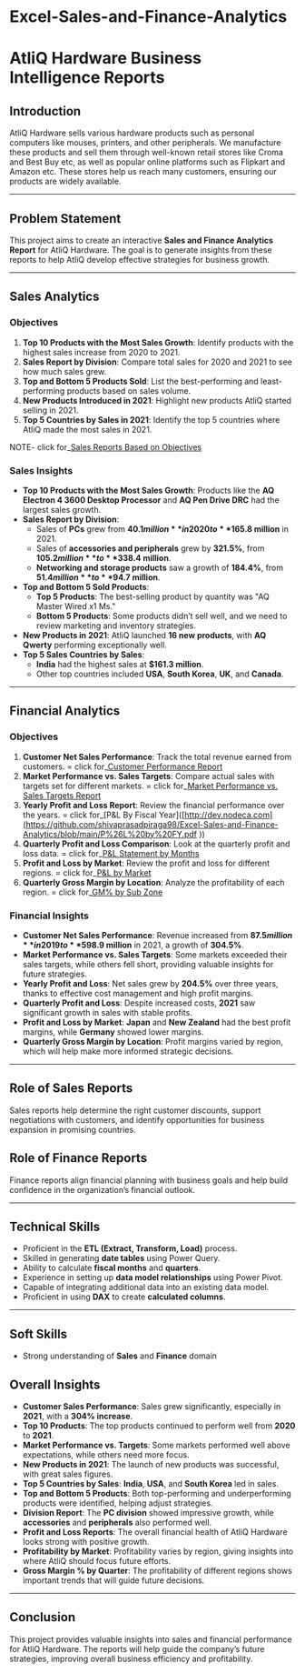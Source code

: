 # Excel-Sales-and-Finance-Analytics

# AtliQ Hardware Business Intelligence Reports

## Introduction
AtliQ Hardware sells various hardware products such as personal computers like mouses, printers, and other peripherals. We manufacture these products and sell them through well-known retail stores like Croma and Best Buy etc, as well as popular online platforms such as Flipkart and Amazon etc. These stores help us reach many customers, ensuring our products are widely available.

---

## Problem Statement
This project aims to create an interactive **Sales and Finance Analytics Report** for AtliQ Hardware. The goal is to generate insights from these reports to help AtliQ develop effective strategies for business growth.

---

## Sales Analytics

### Objectives

1. **Top 10 Products with the Most Sales Growth**: Identify products with the highest sales increase from 2020 to 2021.
2. **Sales Report by Division**: Compare total sales for 2020 and 2021 to see how much sales grew.
3. **Top and Bottom 5 Products Sold**: List the best-performing and least-performing products based on sales volume.
4. **New Products Introduced in 2021**: Highlight new products AtliQ started selling in 2021.
5. **Top 5 Countries by Sales in 2021**: Identify the top 5 countries where AtliQ made the most sales in 2021.

NOTE- click for_[Sales Reports Based on Objectives]([http://dev.nodeca.com](https://github.com/shivaprasadpiraga98/Excel-Sales-and-Finance-Analytics/blob/main/product-country-division-newproduct%20level%20report..pdf))

### Sales Insights

- **Top 10 Products with the Most Sales Growth**: Products like the **AQ Electron 4 3600 Desktop Processor** and **AQ Pen Drive DRC** had the largest sales growth.
- **Sales Report by Division**:
  - Sales of **PCs** grew from **$40.1 million** in 2020 to **$165.8 million** in 2021.
  - Sales of **accessories and peripherals** grew by **321.5%**, from **$105.2 million** to **$338.4 million**.
  - **Networking and storage products** saw a growth of **184.4%**, from **$51.4 million** to **$94.7 million**.
- **Top and Bottom 5 Sold Products**:
  - **Top 5 Products**: The best-selling product by quantity was "AQ Master Wired x1 Ms."
  - **Bottom 5 Products**: Some products didn’t sell well, and we need to review marketing and inventory strategies.
- **New Products in 2021**: AtliQ launched **16 new products**, with **AQ Qwerty** performing exceptionally well.
- **Top 5 Sales Countries by Sales**:
  - **India** had the highest sales at **$161.3 million**.
  - Other top countries included **USA**, **South Korea**, **UK**, and **Canada**.

---

## Financial Analytics

### Objectives

1. **Customer Net Sales Performance**: Track the total revenue earned from customers. = click for_[Customer Performance Report]([http://dev.nodeca.com](https://github.com/shivaprasadpiraga98/Excel-Sales-and-Finance-Analytics/blob/main/Customer%20Performance%20Report.pdf))
2. **Market Performance vs. Sales Targets**: Compare actual sales with targets set for different markets. = click for_[Market Performance vs. Sales Targets Report]([http://dev.nodeca.com](https://github.com/shivaprasadpiraga98/Excel-Sales-and-Finance-Analytics/blob/main/Market%20Performance%20vs%20Target%20Report.pdf))
3. **Yearly Profit and Loss Report**: Review the financial performance over the years. = click for_[P&L By Fiscal Year]([http://dev.nodeca.com](https://github.com/shivaprasadpiraga98/Excel-Sales-and-Finance-Analytics/blob/main/P%26L%20by%20FY.pdf
))
4. **Quarterly Profit and Loss Comparison**: Look at the quarterly profit and loss data. = click for_[P&L Statement by Months]([http://dev.nodeca.com](https://github.com/shivaprasadpiraga98/Excel-Sales-and-Finance-Analytics/blob/main/P%26L%20Statement%20by%20Months.pdf))
5. **Profit and Loss by Market**: Review the profit and loss for different regions. = click for_[P&L by Market](https://github.com/shivaprasadpiraga98/Excel-Sales-and-Finance-Analytics/blob/main/P%26L%20by%20FY.pdf)
6. **Quarterly Gross Margin by Location**: Analyze the profitability of each region. = click for_[GM% by Sub Zone](
https://github.com/shivaprasadpiraga98/Excel-Sales-and-Finance-Analytics/blob/main/GM%25%20sub%20zone.pdf)

### Financial Insights

- **Customer Net Sales Performance**: Revenue increased from **$87.5 million** in 2019 to **$598.9 million** in 2021, a growth of **304.5%**.
- **Market Performance vs. Sales Targets**: Some markets exceeded their sales targets, while others fell short, providing valuable insights for future strategies.
- **Yearly Profit and Loss**: Net sales grew by **204.5%** over three years, thanks to effective cost management and high profit margins.
- **Quarterly Profit and Loss**: Despite increased costs, **2021** saw significant growth in sales with stable profits.
- **Profit and Loss by Market**: **Japan** and **New Zealand** had the best profit margins, while **Germany** showed lower margins.
- **Quarterly Gross Margin by Location**: Profit margins varied by region, which will help make more informed strategic decisions.

---
## Role of Sales Reports
Sales reports help determine the right customer discounts, support negotiations with customers, and identify opportunities for business expansion in promising countries.

## Role of Finance Reports
Finance reports align financial planning with business goals and help build confidence in the organization’s financial outlook.

---

## Technical Skills
- Proficient in the **ETL (Extract, Transform, Load)** process.
- Skilled in generating **date tables** using Power Query.
- Ability to calculate **fiscal months** and **quarters**.
- Experience in setting up **data model relationships** using Power Pivot.
- Capable of integrating additional data into an existing data model.
- Proficient in using **DAX** to create **calculated columns**.

---

## Soft Skills
- Strong understanding of **Sales** and **Finance** domain

## Overall Insights

- **Customer Sales Performance**: Sales grew significantly, especially in **2021**, with a **304% increase**.
- **Top 10 Products**: The top products continued to perform well from **2020** to **2021**.
- **Market Performance vs. Targets**: Some markets performed well above expectations, while others need more focus.
- **New Products in 2021**: The launch of new products was successful, with great sales figures.
- **Top 5 Countries by Sales**: **India**, **USA**, and **South Korea** led in sales.
- **Top and Bottom 5 Products**: Both top-performing and underperforming products were identified, helping adjust strategies.
- **Division Report**: The **PC division** showed impressive growth, while **accessories** and **peripherals** also performed well.
- **Profit and Loss Reports**: The overall financial health of AtliQ Hardware looks strong with positive growth.
- **Profitability by Market**: Profitability varies by region, giving insights into where AtliQ should focus future efforts.
- **Gross Margin % by Quarter**: The profitability of different regions shows important trends that will guide future decisions.

---

## Conclusion

This project provides valuable insights into sales and financial performance for AtliQ Hardware. The reports will help guide the company’s future strategies, improving overall business efficiency and profitability.
